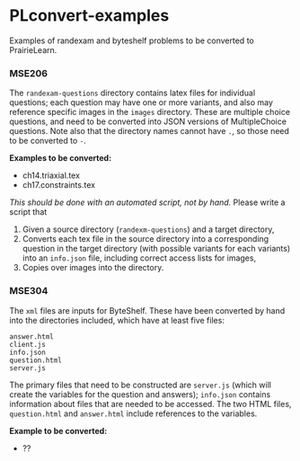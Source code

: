 # PLconvert-examples
Examples of randexam and byteshelf problems to be converted to PrairieLearn.

### MSE206
The `randexam-questions` directory contains latex files for individual questions; each question may have one or more variants, and also may reference specific images in the `images` directory. These are multiple choice questions, and need to be converted into JSON versions of MultipleChoice questions. Note also that the directory names cannot have `.`, so those need to be converted to `-`.

**Examples to be converted:**
* ch14.triaxial.tex
* ch17.constraints.tex

*This should be done with an automated script, not by hand.* Please write a script that
1. Given a source directory (`randexm-questions`) and a target directory,
2. Converts each tex file in the source directory into a corresponding question in the target directory (with possible variants for each variants) into an `info.json` file, including correct access lists for images,
3. Copies over images into the directory.

### MSE304
The `xml` files are inputs for ByteShelf. These have been converted by hand into the directories included, which have at least five files:

	answer.html
	client.js
	info.json
	question.html
	server.js

The primary files that need to be constructed are `server.js` (which will create the variables for the question and answers); `info.json` contains information about files that are needed to be accessed. The two HTML files, `question.html` and `answer.html` include references to the variables.

**Example to be converted:**
* ??

